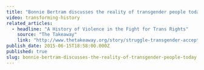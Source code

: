 ```yaml
---
title: "Bonnie Bertram discusses the reality of transgender people today"
video: transforming-history
related_articles:
  - headline: "A History of Violence in the Fight for Trans Rights"
    source: "The Takeaway"
    link: "http://www.thetakeaway.org/story/struggle-transgender-acceptance/"
publish_date: 2015-06-15T18:58:00.000Z
published: true
slug: bonnie-bertram-discusses-the-reality-of-transgender-people-today
---
```


